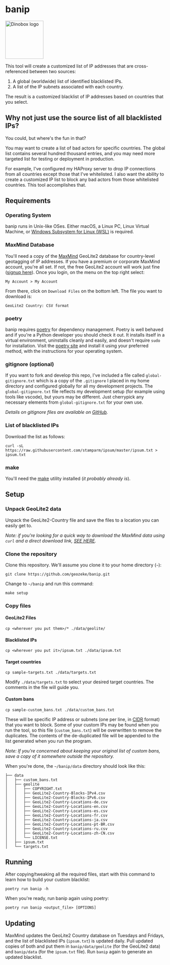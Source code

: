 # banip

<img
src="https://drive.google.com/uc?export=view&id=1H04KVAA3ohH_dLXIrC0bXuJXDn3VutKc"
alt = "Dinobox logo" width="120"/>

This tool will create a customized list of IP addresses that are
cross-referenced between two sources:

1. A global (worldwide) list of identified blacklisted IPs.
2. A list of the IP subnets associated with each country.

The result is a customized blacklist of IP addresses based on
countries that you select.

## Why not just use the source list of all blacklisted IPs?

You could, but where's the fun in that?

You may want to create a list of bad actors for specific countries. The
global list contains several hundred thousand entries, and you may need
more targeted list for testing or deployment in production.

For example, I've configured my HAProxy server to drop IP connections
from all countries except those that I've whitelisted. I also want the
ability to create a customized IP list to block any bad actors from
those whitelisted countries. This tool accomplishes that.

## Requirements

### Operating System

banip runs in Unix-like OSes. Either macOS, a Linux PC, Linux Virtual
Machine, or [Windows Subsystem for Linux (WSL)][def7] is required.

### MaxMind Database

You'll need a copy of the [MaxMind][def8] GeoLite2 database for
country-level geotagging of IP addresses. If you have a premium or
corporate MaxMind account, you're all set. If not, the free GeoLite2
account will work just fine ([signup here][def5]). Once you login, on
the menu on the top right select:

```text
My Account > My Account
```

From there, click on `Download Files` on the bottom left. The file you
want to download is:

```text
GeoLite2 Country: CSV format
```

### poetry

banip requires [poetry][def2] for dependency management. Poetry is well
behaved and if you're a Python developer you should check it out. It
installs itself in a virtual environment, uninstalls cleanly and easily,
and doesn't require `sudo` for installation. Visit the [poetry
site][def2] and install it using your preferred method, with the
instructions for your operating system.

### gitignore (optional)

If you want to fork and develop this repo, I've included a file called
`global-gitignore.txt` which is a copy of the `.gitignore` I placed in
my home directory and configured globally for all my development
projects. The `global-gitignore.txt` file reflects my development setup
(for example using tools like vscode), but yours may be different. Just
cherrypick any necessary elements from `global-gitignore.txt` for your
own use.

*Details on gitignore files are available on [GitHub][def3].*

### List of blacklisted IPs

Download the list as follows:

```shell
curl -sL https://raw.githubusercontent.com/stamparm/ipsum/master/ipsum.txt > ipsum.txt
```

### make

You'll need the [make][def6] utility installed (*it probably
already is*).

## Setup

### Unpack GeoLite2 data

Unpack the GeoLite2-Country file and save the files to a location you
can easily get to.

*Note: if you're looking for a quick way to download the MaxMind data
using `curl` and a direct download link, [SEE HERE][def4].*

### Clone the repository

Clone this repository. We'll assume you clone it to your home directory
(`~`):

```shell
git clone https://github.com/geozeke/banip.git
```

Change to `~/banip` and run this command:

```shell
make setup
```

### Copy files

#### GeoLite2 Files

```shell
cp <wherever you put them>/* ./data/geolite/
```

#### Blacklisted IPs

```shell
cp <wherever you put it>/ipsum.txt ./data/ipsum.txt
```

#### Target countries

```shell
cp sample-targets.txt ./data/targets.txt
```

Modify `./data/targets.txt` to select your desired target countries. The
comments in the file will guide you.

#### Custom bans

```shell
cp sample-custom_bans.txt ./data/custom_bans.txt
```

These will be specific IP address or subnets (one per line, in
[CIDR][def] format) that you want to block. Some of your custom IPs may
be found when you run the tool, so this file (`custom_bans.txt`) will be
overwritten to remove the duplicates. The contents of the de-duplicated
file will be appended to the list generated when you run the program.

*Note: If you're concerned about keeping your original list of custom
bans, save a copy of it somewhere outside the repository.*

When you're done, the `~/banip/data` directory should look like this:

```text
├── data
│   ├── custom_bans.txt
│   ├── geolite
│   │   ├── COPYRIGHT.txt
│   │   ├── GeoLite2-Country-Blocks-IPv4.csv
│   │   ├── GeoLite2-Country-Blocks-IPv6.csv
│   │   ├── GeoLite2-Country-Locations-de.csv
│   │   ├── GeoLite2-Country-Locations-en.csv
│   │   ├── GeoLite2-Country-Locations-es.csv
│   │   ├── GeoLite2-Country-Locations-fr.csv
│   │   ├── GeoLite2-Country-Locations-ja.csv
│   │   ├── GeoLite2-Country-Locations-pt-BR.csv
│   │   ├── GeoLite2-Country-Locations-ru.csv
│   │   ├── GeoLite2-Country-Locations-zh-CN.csv
│   │   └── LICENSE.txt
│   ├── ipsum.txt
│   └── targets.txt
```

## Running

After copying/tweaking all the required files, start with this command
to learn how to build your custom blacklist:

```shell
poetry run banip -h
```

When you're ready, run banip again using poetry:

```shell
poetry run banip <output_file> [OPTIONS]
```

## Updating

MaxMind updates the GeoLite2 Country database on Tuesdays and Fridays,
and the list of blacklisted IPs (`ipsum.txt`) is updated daily. Pull
updated copies of both and put them in `banip/data/geolite` (for the
GeoLite2 data) and `banip/data` (for the `ipsum.txt` file). Run `banip`
again to generate an updated blacklist.

[def]: https://aws.amazon.com/what-is/cidr/#:~:text=CIDR%20notation%20represents%20an%20IP,as%20192.168.1.0%2F22.
[def2]: https://python-poetry.org/
[def3]: https://docs.github.com/en/get-started/getting-started-with-git/ignoring-files
[def6]: https://man7.org/linux/man-pages/man1/make.1p.html
[def7]: https://docs.microsoft.com/en-us/windows/wsl/install
[def4]: https://dev.maxmind.com/geoip/updating-databases#directly-downloading-databases
[def5]: https://dev.maxmind.com/geoip/geolite2-free-geolocation-data
[def8]: https://www.maxmind.com/en/home
